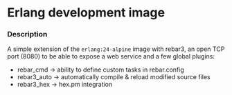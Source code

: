 # Erlang development image

### Description

A simple extension of the `erlang:24-alpine` image with rebar3, an open TCP
port (8080) to be able to expose a web service and a few global plugins:

* rebar_cmd -> ability to define custom tasks in rebar.config
* rebar3_auto -> automatically compile & reload modified source files
* rebar3_hex -> hex.pm integration
